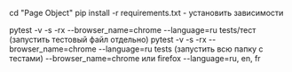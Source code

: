 cd "Page Object" pip install -r requirements.txt - установить зависимости

pytest -v -s -rx --browser_name=chrome --language=ru tests/тест (запустить тестовый файл отдельно) pytest -v -s -rx --browser_name=chrome --language=ru tests (запустить всю папку с тестами) --browser_name=chrome или firefox --language=ru, en, fr
